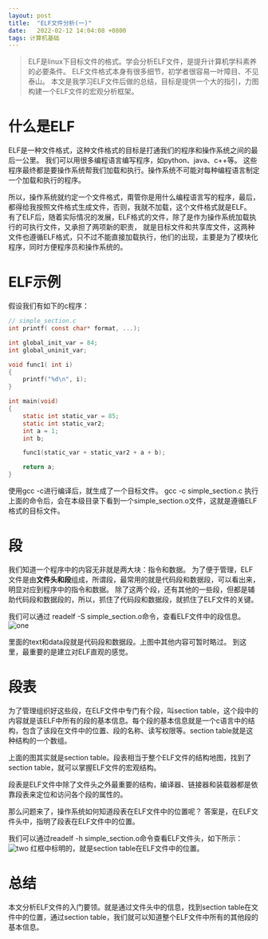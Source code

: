 ```yaml
---
layout: post
title:  "ELF文件分析(一)"
date:   2022-02-12 14:04:08 +0800
tags: 计算机基础
---
```


> ELF是linux下目标文件的格式。学会分析ELF文件，是提升计算机学科素养的必要条件。
> ELF文件格式本身有很多细节，初学者很容易一叶障目、不见泰山。
> 本文是我学习ELF文件后做的总结，目标是提供一个大的指引，力图构建一个ELF文件的宏观分析框架。

# 什么是ELF
ELF是一种文件格式，这种文件格式的目标是打通我们的程序和操作系统之间的最后一公里。
我们可以用很多编程语言编写程序，如python、java、c++等。
这些程序最终都是要操作系统帮我们加载和执行。操作系统不可能对每种编程语言制定一个加载和执行的程序。

所以，操作系统就约定一个文件格式，甭管你是用什么编程语言写的程序，最后，都得给我按照文件格式生成文件，否则，我就不加载，这个文件格式就是ELF。
有了ELF后，随着实际情况的发展，ELF格式的文件，除了是作为操作系统加载执行的可执行文件，又承担了两项新的职责，
就是目标文件和共享库文件，这两种文件也遵循ELF格式，只不过不能直接加载执行，他们的出现，主要是为了模块化程序，同时方便程序员和操作系统的。

# ELF示例
假设我们有如下的c程序：
```c
// simple_section.c
int printf( const char* format, ...);

int global_init_var = 84;
int global_uninit_var;

void func1( int i)
{
    printf("%d\n", i);
}

int main(void)
{
    static int static_var = 85;
    static int static_var2;
    int a = 1;
    int b;

    func1(static_var + static_var2 + a + b);

    return a;
}
```


使用gcc -c进行编译后，就生成了一个目标文件。 
gcc -c simple_section.c 执行上面的命令后，会在本级目录下看到一个simple_section.o文件，这就是遵循ELF格式的目标文件。


# 段
我们知道一个程序中的内容无非就是两大块：指令和数据。
为了便于管理，ELF文件是由**文件头和段**组成，所谓段，最常用的就是代码段和数据段，可以看出来，明显对应到程序中的指令和数据。
除了这两个段，还有其他的一些段，但都是辅助代码段和数据段的，所以，抓住了代码段和数据段，就抓住了ELF文件的关键。

我们可以通过 readelf -S simple_section.o命令，查看ELF文件中的段信息。
​
![one](https://cdn.jsdelivr.net/gh/liwenju0/blog_pictures@main/pics/one.png)

里面的text和data段就是代码段和数据段。上图中其他内容可暂时略过。
到这里，最重要的是建立对ELF直观的感觉。

# 段表

为了管理组织好这些段，在ELF文件中专门有个段，叫section table，这个段中的内容就是该ELF中所有的段的基本信息。每个段的基本信息就是一个c语言中的结构，包含了该段在文件中的位置、段的名称、读写权限等。section table就是这种结构的一个数组。

上面的图其实就是section table。段表相当于整个ELF文件的结构地图，找到了section table，就可以掌握ELF文件的宏观结构。

段表是ELF文件中除了文件头之外最重要的结构，编译器、链接器和装载器都是依靠段表来定位和访问各个段的属性的。


那么问题来了，操作系统如何知道段表在ELF文件中的位置呢？ 答案是，在ELF文件头中，指明了段表在ELF文件中的位置。

我们可以通过readelf -h simple_section.o命令查看ELF文件头，如下所示：
​
![two](https://cdn.jsdelivr.net/gh/liwenju0/blog_pictures@main/pics/two.png)
红框中标明的，就是section table在ELF文件中的位置。

# 总结

本文分析ELF文件的入门要领。就是通过文件头中的信息，找到section table在文件中的位置，通过section table，我们就可以知道整个ELF文件中所有的其他段的基本信息。

